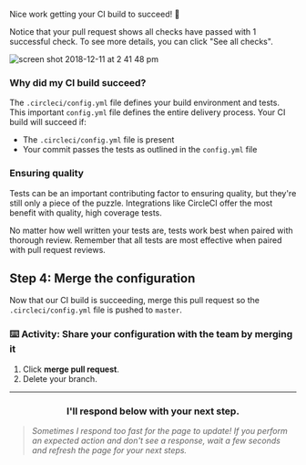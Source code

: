Nice work getting your CI build to succeed! :tada:

Notice that your pull request shows all checks have passed with 1 successful check. To see more details, you can click "See all checks".

![screen shot 2018-12-11 at 2 41 48 pm](https://user-images.githubusercontent.com/6351798/49832098-eec78980-fd52-11e8-9092-fb5fa903b793.png)

### Why did my CI build succeed?

The `.circleci/config.yml` file defines your build environment and tests. This important `config.yml` file defines the entire delivery process. Your CI build will succeed if:
- The `.circleci/config.yml` file is present
- Your commit passes the tests as outlined in the `config.yml` file

### Ensuring quality

Tests can be an important contributing factor to ensuring quality, but they're still only a piece of the puzzle. Integrations like CircleCI offer the most benefit with quality, high coverage tests.

No matter how well written your tests are, tests work best when paired with thorough review. Remember that all tests are most effective when paired with pull request reviews.

## Step 4: Merge the configuration

Now that our CI build is succeeding, merge this pull request so the `.circleci/config.yml` file is pushed to `master`.

### :keyboard: Activity: Share your configuration with the team by merging it

1. Click **merge pull request**.
1. Delete your branch.

<hr>
<h3 align="center">I'll respond below with your next step.</h3>

> _Sometimes I respond too fast for the page to update! If you perform an expected action and don't see a response, wait a few seconds and refresh the page for your next steps._
